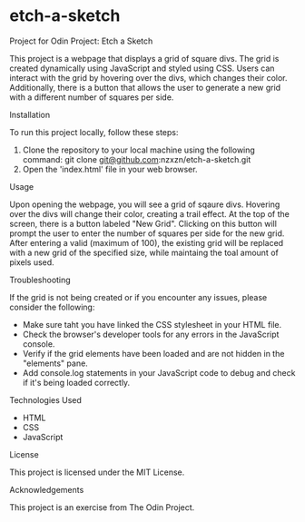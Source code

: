 # etch-a-sketch
Project for Odin Project: Etch a Sketch

This project is a webpage that displays a grid of square divs. The grid is created dynamically using JavaScript and styled using CSS. Users can interact with the grid by hovering over the divs, which changes their color. Additionally, there is a button that allows the user to generate a new grid with a different number of squares per side.


Installation

To run this project locally, follow these steps:

1. Clone the repository to your local machine using the following command:
    git clone git@github.com:nzxzn/etch-a-sketch.git
2. Open the 'index.html' file in your web browser.


Usage

Upon opening the webpage, you will see a grid of sqaure divs. Hovering over the divs will change their color, creating a trail effect. At the top of the screen, there is a button labeled "New Grid". Clicking on this button will prompt the user to enter the number of squares per side for the new grid. After entering a valid (maximum of 100), the existing grid will be replaced with a new grid of the specified size, while maintaing the toal amount of pixels used.


Troubleshooting

If the grid is not being created or if you encounter any issues, please consider the following:
- Make sure taht you have linked the CSS stylesheet in your HTML file.
- Check the browser's developer tools for any errors in the JavaScript console.
- Verify if the grid elements have been loaded and are not hidden in the "elements" pane.
- Add console.log statements in your JavaScript code to debug and check if it's being loaded correctly.


Technologies Used

- HTML
- CSS
- JavaScript


License

This project is licensed under the MIT License.


Acknowledgements

This project is an exercise from The Odin Project.
